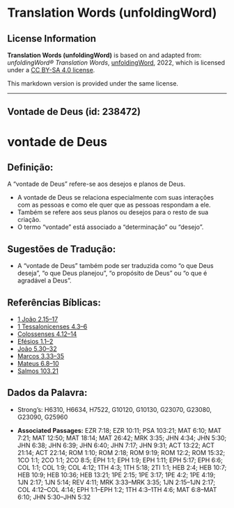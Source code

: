 # Translation Words (unfoldingWord)

## License Information

**Translation Words (unfoldingWord)** is based on and adapted from: _unfoldingWord® Translation Words_, [unfoldingWord](https://unfoldingword.org/utw), 2022, which is licensed under a [CC BY-SA 4.0 license](https://creativecommons.org/licenses/by-sa/4.0/legalcode.en).

This markdown version is provided under the same license.



--------------------------------

## Vontade de Deus (id: 238472)

vontade de Deus
===============

Definição:
----------

A “vontade de Deus” refere\-se aos desejos e planos de Deus.

* A vontade de Deus se relaciona especialmente com suas interações com as pessoas e como ele quer que as pessoas respondam a ele.
* Também se refere aos seus planos ou desejos para o resto de sua criação.
* O termo “vontade” está associado a “determinação” ou “desejo”.

Sugestões de Tradução:
----------------------

* A “vontade de Deus” também pode ser traduzida como “o que Deus deseja”, “o que Deus planejou”, “o propósito de Deus” ou “o que é agradável a Deus”.

Referências Bíblicas:
---------------------

* [1 João 2\.15–17](https://ref.ly/1John2:15-1John2:17)
* [1 Tessalonicenses 4\.3–6](https://ref.ly/1Thess4:3-1Thess4:6)
* [Colossenses 4\.12–14](https://ref.ly/Col4:12-Col4:14)
* [Efésios 1\.1–2](https://ref.ly/Eph1:1-Eph1:2)
* [João 5\.30–32](https://ref.ly/John5:30-John5:32)
* [Marcos 3\.33–35](https://ref.ly/Mark3:33-Mark3:35)
* [Mateus 6\.8–10](https://ref.ly/Matt6:8-Matt6:10)
* [Salmos 103\.21](https://ref.ly/Ps103:21)

Dados da Palavra:
-----------------

* Strong’s: H6310, H6634, H7522, G10120, G10130, G23070, G23080, G23090, G25960

* **Associated Passages:** EZR 7:18; EZR 10:11; PSA 103:21; MAT 6:10; MAT 7:21; MAT 12:50; MAT 18:14; MAT 26:42; MRK 3:35; JHN 4:34; JHN 5:30; JHN 6:38; JHN 6:39; JHN 6:40; JHN 7:17; JHN 9:31; ACT 13:22; ACT 21:14; ACT 22:14; ROM 1:10; ROM 2:18; ROM 9:19; ROM 12:2; ROM 15:32; 1CO 1:1; 2CO 1:1; 2CO 8:5; EPH 1:1; EPH 1:9; EPH 1:11; EPH 5:17; EPH 6:6; COL 1:1; COL 1:9; COL 4:12; 1TH 4:3; 1TH 5:18; 2TI 1:1; HEB 2:4; HEB 10:7; HEB 10:9; HEB 10:36; HEB 13:21; 1PE 2:15; 1PE 3:17; 1PE 4:2; 1PE 4:19; 1JN 2:17; 1JN 5:14; REV 4:11; MRK 3:33–MRK 3:35; 1JN 2:15–1JN 2:17; COL 4:12–COL 4:14; EPH 1:1–EPH 1:2; 1TH 4:3–1TH 4:6; MAT 6:8–MAT 6:10; JHN 5:30–JHN 5:32

